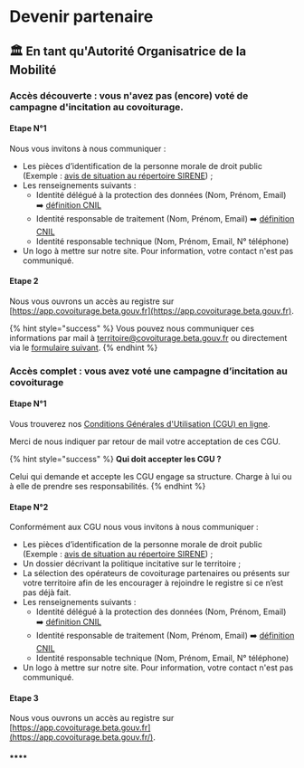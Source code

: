 # Devenir partenaire

## 🏛️ En tant qu'Autorité Organisatrice de la Mobilité

### Accès découverte : vous n'avez pas \(encore\) voté de campagne d'incitation au covoiturage.

#### Etape N°1 

Nous vous invitons à nous communiquer : 

* Les pièces d’identification de la personne morale de droit public \(Exemple : [avis de situation au répertoire SIRENE](http://avis-situation-sirene.insee.fr/jsp/avis-formulaire.jsp)\) ; 
* Les renseignements suivants : 
  * Identité délégué à la protection des données \(Nom, Prénom, Email\) ➡️ [définition CNIL](https://www.cnil.fr/fr/definition/delegue-protection-donnees)
  * Identité responsable de traitement \(Nom, Prénom, Email\) ➡️ [définition CNIL](https://www.cnil.fr/fr/definition/responsable-de-traitement)
  * Identité responsable technique \(Nom, Prénom, Email, N° téléphone\)
* Un logo à mettre sur notre site. Pour information, votre contact n'est pas communiqué.

#### Etape 2 

Nous vous ouvrons un accès au registre sur [https://app.covoiturage.beta.gouv.fr](https://app.covoiturage.beta.gouv.fr).

{% hint style="success" %}
Vous pouvez nous communiquer ces informations par mail à [territoire@covoiturage.beta.gouv.fr](mailto:territoire@covoiturage.beta.gouv.fr) ou directement via le [formulaire suivant](https://startupdetat.typeform.com/to/zOoV4Mkz). 
{% endhint %}



### Accès complet : vous avez voté une campagne d’incitation au covoiturage

#### Etape N°1

Vous trouverez nos [Conditions Générales d'Utilisation \(CGU\) en ligne](../presentation/cgu.md).

Merci de nous indiquer par retour de mail votre acceptation de ces CGU.

{% hint style="success" %}
**Qui doit accepter les CGU ?** 

Celui qui demande et accepte les CGU engage sa structure. Charge à lui ou à elle de prendre ses responsabilités.
{% endhint %}

#### Etape N°2

Conformément aux CGU nous vous invitons à nous communiquer :

* Les pièces d’identification de la personne morale de droit public \(Exemple : [avis de situation au répertoire SIRENE](http://avis-situation-sirene.insee.fr/jsp/avis-formulaire.jsp)\) ; 
* Un dossier décrivant la politique incitative sur le territoire ;
* La sélection des opérateurs de covoiturage partenaires ou présents sur votre territoire afin de les encourager à rejoindre le registre si ce n’est pas déjà fait. 
* Les renseignements suivants :
  * Identité délégué à la protection des données \(Nom, Prénom, Email\) ➡️ [définition CNIL](https://www.cnil.fr/fr/definition/delegue-protection-donnees)
  * Identité responsable de traitement \(Nom, Prénom, Email\) ➡️ [définition CNIL](https://www.cnil.fr/fr/definition/responsable-de-traitement)
  * Identité responsable technique \(Nom, Prénom, Email, N° téléphone\)
* Un logo à mettre sur notre site. Pour information, votre contact n'est pas communiqué.

#### **Etape 3**

Nous vous ouvrons un accès au registre sur [https://app.covoiturage.beta.gouv.fr](https://app.covoiturage.beta.gouv.fr/).

#### \*\*\*\*

